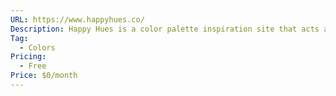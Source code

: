 ```yaml
---
URL: https://www.happyhues.co/
Description: Happy Hues is a color palette inspiration site that acts as a real world example as to how the colors could be used in your design projects.
Tag:
  - Colors
Pricing:
  - Free
Price: $0/month
---
```

